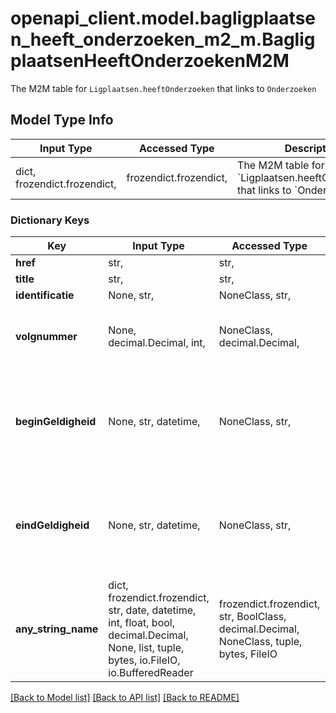# openapi_client.model.bagligplaatsen_heeft_onderzoeken_m2_m.BagligplaatsenHeeftOnderzoekenM2M

The M2M table for `Ligplaatsen.heeftOnderzoeken` that links to `Onderzoeken`

## Model Type Info
Input Type | Accessed Type | Description | Notes
------------ | ------------- | ------------- | -------------
dict, frozendict.frozendict,  | frozendict.frozendict,  | The M2M table for &#x60;Ligplaatsen.heeftOnderzoeken&#x60; that links to &#x60;Onderzoeken&#x60; | 

### Dictionary Keys
Key | Input Type | Accessed Type | Description | Notes
------------ | ------------- | ------------- | ------------- | -------------
**href** | str,  | str,  |  | 
**title** | str,  | str,  |  | 
**identificatie** | None, str,  | NoneClass, str,  |  | [optional] 
**volgnummer** | None, decimal.Decimal, int,  | NoneClass, decimal.Decimal,  |  | [optional] value must be a 64 bit integer
**beginGeldigheid** | None, str, datetime,  | NoneClass, str,  |  | [optional] value must conform to RFC-3339 date-time
**eindGeldigheid** | None, str, datetime,  | NoneClass, str,  |  | [optional] value must conform to RFC-3339 date-time
**any_string_name** | dict, frozendict.frozendict, str, date, datetime, int, float, bool, decimal.Decimal, None, list, tuple, bytes, io.FileIO, io.BufferedReader | frozendict.frozendict, str, BoolClass, decimal.Decimal, NoneClass, tuple, bytes, FileIO | any string name can be used but the value must be the correct type | [optional]

[[Back to Model list]](../../README.md#documentation-for-models) [[Back to API list]](../../README.md#documentation-for-api-endpoints) [[Back to README]](../../README.md)

